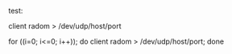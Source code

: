 
test:

client radom > /dev/udp/host/port

for ((i=0; i<=0; i++)); do
  client radom > /dev/udp/host/port;
done

